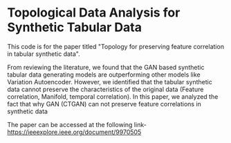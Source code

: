 # Topological Data Analysis for Synthetic Tabular Data 

This code is for the paper titled "Topology for preserving feature correlation in tabular synthetic data".

From reviewing the literature, we found that the GAN based synthetic tabular data generating models are outperforming other models like Variation Autoencoder. However, we identified that the tabular synthetic data cannot preserve the characteristics of the original data (Feature correlation, Manifold, temporal correlation). In this paper, we analyzed the fact that why GAN (CTGAN) can not preserve feature correlations in synthetic data 

The paper can be accessed at the following link-
https://ieeexplore.ieee.org/document/9970505
